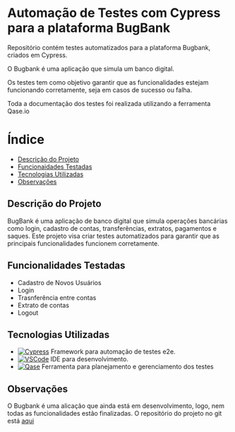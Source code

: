 # Automação de Testes com Cypress para a plataforma BugBank

Repositório contém testes automatizados para a plataforma Bugbank, criados em Cypress.

O Bugbank é uma aplicação que simula um banco digital.

Os testes tem como objetivo garantir que as funcionalidades estejam funcionando corretamente, seja em casos de sucesso ou falha.

Toda a documentação dos testes foi realizada utilizando a ferramenta Qase.io

# Índice

- [Descrição do Projeto](#descricao-do-projeto)
- [Funcionaidades Testadas](#funcionalidades-testadas)
- [Tecnologias Utilizadas](#tecnologias-utilizadas)
- [Observações](#observacoes)

## Descrição do Projeto

BugBank é uma aplicação de banco digital que simula operações bancárias como login, cadastro de contas, transferências, extratos, pagamentos e saques. Este projeto visa criar testes automatizados para garantir que as principais funcionalidades funcionem corretamente.

## Funcionalidades Testadas

- Cadastro de Novos Usuários
- Login
- Trasnferência entre contas
- Extrato de contas
- Logout

## Tecnologias Utilizadas

- [![Cypress](https://img.shields.io/badge/Cypress-17202C?style=for-the-badge&logo=cypress&logoColor=white)](https://www.cypress.io/) Framework para automação de testes e2e.
- [![VSCode](https://img.shields.io/badge/VSCode-0078d7?style=for-the-badge&logo=visual-studio-code&logoColor=white)](https://code.visualstudio.com/) IDE para desenvolvimento.
- [![Qase](https://img.shields.io/badge/Qase.io-14A856?style=for-the-badge&logo=qase&logoColor=white)](https://qase.io/) Ferramenta para planejamento e gerenciamento dos testes

## Observações

O Bugbank é uma alicação que ainda está em desenvolvimento, logo, nem todas as funcionalidades estão finalizadas. O repositório do projeto no git está [aqui](https://github.com/jhonatasmatos/bugbank-ui)
